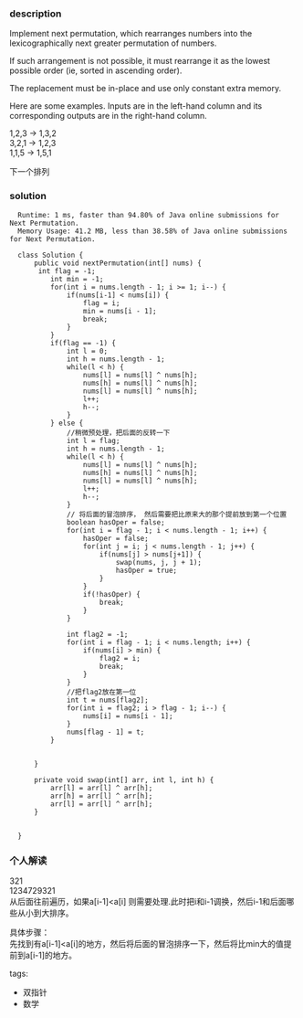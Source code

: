 ### description    
  Implement next permutation, which rearranges numbers into the lexicographically next greater permutation of numbers.  
    
  If such arrangement is not possible, it must rearrange it as the lowest possible order (ie, sorted in ascending order).  
    
  The replacement must be in-place and use only constant extra memory.  
    
  Here are some examples. Inputs are in the left-hand column and its corresponding outputs are in the right-hand column.  
    
  1,2,3 → 1,3,2  
  3,2,1 → 1,2,3  
  1,1,5 → 1,5,1  
    
  下一个排列  
### solution    
```    
  Runtime: 1 ms, faster than 94.80% of Java online submissions for Next Permutation.  
  Memory Usage: 41.2 MB, less than 38.58% of Java online submissions for Next Permutation.  
    
  class Solution {  
      public void nextPermutation(int[] nums) {  
       int flag = -1;  
          int min = -1;  
          for(int i = nums.length - 1; i >= 1; i--) {  
              if(nums[i-1] < nums[i]) {  
                  flag = i;  
                  min = nums[i - 1];  
                  break;  
              }  
          }  
          if(flag == -1) {  
              int l = 0;  
              int h = nums.length - 1;  
              while(l < h) {  
                  nums[l] = nums[l] ^ nums[h];  
                  nums[h] = nums[l] ^ nums[h];  
                  nums[l] = nums[l] ^ nums[h];  
                  l++;  
                  h--;  
              }  
          } else {  
              //稍微预处理，把后面的反转一下  
              int l = flag;  
              int h = nums.length - 1;  
              while(l < h) {  
                  nums[l] = nums[l] ^ nums[h];  
                  nums[h] = nums[l] ^ nums[h];  
                  nums[l] = nums[l] ^ nums[h];  
                  l++;  
                  h--;  
              }  
              // 将后面的冒泡排序， 然后需要把比原来大的那个提前放到第一个位置  
              boolean hasOper = false;  
              for(int i = flag - 1; i < nums.length - 1; i++) {  
                  hasOper = false;  
                  for(int j = i; j < nums.length - 1; j++) {  
                      if(nums[j] > nums[j+1]) {  
                          swap(nums, j, j + 1);  
                          hasOper = true;  
                      }  
                  }  
                  if(!hasOper) {  
                      break;  
                  }  
              }  
                
              int flag2 = -1;  
              for(int i = flag - 1; i < nums.length; i++) {  
                  if(nums[i] > min) {  
                      flag2 = i;  
                      break;  
                  }  
              }  
              //把flag2放在第一位  
              int t = nums[flag2];  
              for(int i = flag2; i > flag - 1; i--) {  
                  nums[i] = nums[i - 1];  
              }  
              nums[flag - 1] = t;  
          }  
            
    
      }  
    
      private void swap(int[] arr, int l, int h) {  
          arr[l] = arr[l] ^ arr[h];  
          arr[h] = arr[l] ^ arr[h];  
          arr[l] = arr[l] ^ arr[h];  
      }  
    
    
  }  
```    
    
### 个人解读    
  
321  
1234729321  
  从后面往前遍历，如果a[i-1]<a[i] 则需要处理.此时把i和i-1调换，然后i-1和后面哪些从小到大排序。  
    
  具体步骤：   
  先找到有a[i-1]<a[i]的地方，然后将后面的冒泡排序一下，然后将比min大的值提前到a[i-1]的地方。  
    
tags:    
  -  双指针  
  -  数学  
